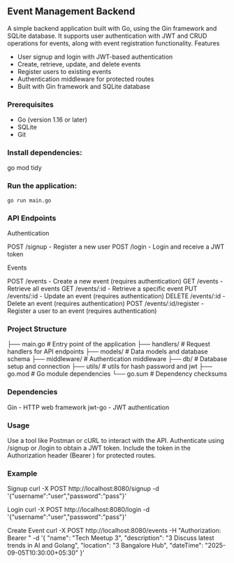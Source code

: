 ## Event Management Backend

A simple backend application built with Go, using the Gin framework and SQLite database. It supports user authentication with JWT and CRUD operations for events, along with event registration functionality.
Features

- User signup and login with JWT-based authentication
- Create, retrieve, update, and delete events
- Register users to existing events
- Authentication middleware for protected routes
- Built with Gin framework and SQLite database

### Prerequisites

- Go (version 1.16 or later)
- SQLite
- Git

### Install dependencies:

go mod tidy

### Run the application:

`go run main.go`

### API Endpoints

Authentication

POST /signup - Register a new user
POST /login - Login and receive a JWT token

Events

POST /events - Create a new event (requires authentication)
GET /events - Retrieve all events
GET /events/:id - Retrieve a specific event
PUT /events/:id - Update an event (requires authentication)
DELETE /events/:id - Delete an event (requires authentication)
POST /events/:id/register - Register a user to an event (requires authentication)

### Project Structure

├── main.go # Entry point of the application
├── handlers/ # Request handlers for API endpoints
├── models/ # Data models and database schema
├── middleware/ # Authentication middleware
├── db/ # Database setup and connection
├── utils/ # utils for hash password and jwt
├── go.mod # Go module dependencies
└── go.sum # Dependency checksums

### Dependencies

Gin - HTTP web framework
jwt-go - JWT authentication

### Usage

Use a tool like Postman or cURL to interact with the API.
Authenticate using /signup or /login to obtain a JWT token.
Include the token in the Authorization header (Bearer <token>) for protected routes.

### Example

Signup
curl -X POST http://localhost:8080/signup -d '{"username":"user","password":"pass"}'

Login
curl -X POST http://localhost:8080/login -d '{"username":"user","password":"pass"}'

Create Event
curl -X POST http://localhost:8080/events -H "Authorization: Bearer <token>" -d '{
"name": "Tech Meetup 3",
"description": "3 Discuss latest trends in AI and Golang",
"location": "3 Bangalore Hub",
"dateTime": "2025-09-05T10:30:00+05:30"
}'
